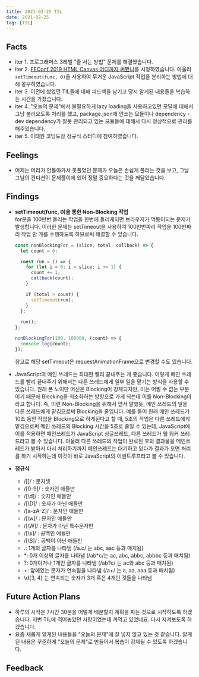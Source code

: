```yaml
---
title: 2021-02-25 TIL
date: 2021-02-25
tag: [TIL]
---
```


## Facts

- iter 1. 프로그래머스 3레벨 "줄 서는 방법" 문제를 해결했습니다.
- iter 2. [FEConf 2019 HTML Canvas 어디까지 써봤니](https://www.youtube.com/watch?v=SmgIcbMQEGw&t=1506s)를 시청하였습니다. 아울러 `setTimeout(func, 0)`을 사용하여 무거운 JavaScript 작업을 분리하는 방법에 대해 공부하였습니다.
- iter 3. 이전에 썼었던 TIL들에 대해 피드백을 남기고 당시 알게된 내용들을 복습하는 시간을 가졌습니다.
- iter 4. "오늘의 문제"에서 불필요하게 lazy loading을 사용하고있던 모달에 대해서 그냥 불러오도록 처리를 했고, package.json에 안쓰는 모듈이나 dependency - dev dependency가 잘못 관리되고 있는 모듈들에 대해서 다시 정상적으로 관리를 해주었습니다.
- iter 5. 이태원 코딩도장 정규식 스터디에 참여하였습니다.

## Feelings

- 어제는 머리가 안돌아가서 못풀었던 문제가 오늘은 손쉽게 풀리는 것을 보고, 그날그날의 컨디션이 문제풀이에 있어 정말 중요하다는 것을 깨달았습니다.

## Findings

- **setTimeout(func, 0)을 통한 Non-Blocking 작업**  
  for문을 100만번 돌리는 작업을 한번에 돌리게되면 브라우저가 먹통이되는 문제가 발생합니다. 이러한 문제는 setTimeout을 사용하여 100만번짜리 작업을 100번짜리 작업 만 개를 수행하도록 하므로써 해결할 수 있습니다.

    ```js
    const nonBlockingFor = (slice, total, callback) => {
      let count = 0;

      const run = () => {
        for (let i = 0; i < slice; i += 1) {
          count += 1;
          callback(count);
        }

        if (total > count) {
          setTimeout(run);
        }
      };
      
      run();
    };

    nonBlockingFor(100, 100000, (count) => {
      console.log(count);
    });
    ```

    참고로 해당 setTimeout은 requestAnimationFrame으로 변경할 수도 있습니다.

- JavaScript의 메인 쓰레드는 최대한 빨리 끝내주는 게 좋습니다. 이렇게 메인 쓰레드를 빨리 끝내주기 위해서는 다른 쓰레드에게 일부 일을 맡기는 방식을 사용할 수 있습니다. 원래 폰 노이만 머신은 Blocking이 강제되지만, 이는 어쩔 수 없는 부분이기 때문에 Blocking을 최소화하는 방향으로 가게 되는데 이를 Non-Blocking이라고 합니다. 즉, 이런 Non-Blocking을 위해서 앞서 말했듯, 메인 쓰레드의 일을 다른 쓰레드에게 맡김으로써 Blocking을 줄입니다. 예를 들어 원래 메인 쓰레드가 10초 동안 작업을 Blocking으로 하게된다고 할 때, 5초의 작업은 다른 쓰레드에게 맡김으로써 메인 쓰레드의 Blocking 시간을 5초로 줄일 수 있는데, JavaScript에 이를 적용하면 메인쓰레드가 JavaScript 싱글쓰레드, 다른 쓰레드가 웹 워커 쓰레드라고 볼 수 있습니다. 아울러 다른 쓰레드의 작업이 완료된 후의 결과물을 메인쓰레드가 받아서 다시 처리하기까지 메인쓰레드는 대기하고 있다가 결과가 오면 처리를 하기 시작하는데 이것이 바로 JavaScript의 이벤트루프라고 볼 수 있습니다.

- **정규식**  
  - /[]/ : 문자셋
  - /[0-9]/ : 숫자인 애들만
  - /[\d]/ : 숫자인 애들만
  - /[\D]/ : 숫자가 아닌 애들만
  - /[a-zA-Z]/ : 문자인 애들만
  - /[\w]/ : 문자인 애들만
  - /[\W]/ : 문자가 아닌 특수문자만
  - /[\s]/ : 공백인 애들만
  - /[\S]/ : 공백이 아닌 애들만
  - .: 1개의 글자를 나타냄 (/a.c/ 는 abc, aac 등과 매치됨)
  - \*: 0개 이상의 글자를 나타냄 (/ab*c/는 ac, abc, abbc, abbbc 등과 매치됨)
  - ?: 0개이거나 1개인 글자를 나타냄 (/ab?c/ 는 ac와 abc 등과 매치됨)
  - +: 앞에있는 문자가 연속됨을 나타냄 (/a+/ 는 a, aa, aaa 등과 매치됨)
  - \d{3, 4} 는 연속되는 숫자가 3개 혹은 4개인 것들을 나타냄

## Future Action Plans

- 하루의 시작은 7시간 30분을 어떻게 배분할지 계획을 짜는 것으로 시작하도록 하겠습니다. 저번 TIL에 적어놓았던 사항이었는데 까먹고 있었네요. 다시 지켜보도록 하겠습니다.
- 요즘 새롭게 알게된 내용들을 "오늘의 문제"에 잘 넣지 않고 있는 것 같습니다. 알게된 내용은 꾸준하게 "오늘의 문제"로 만들어서 복습이 강제될 수 있도록 하겠습니다.

## Feedback
